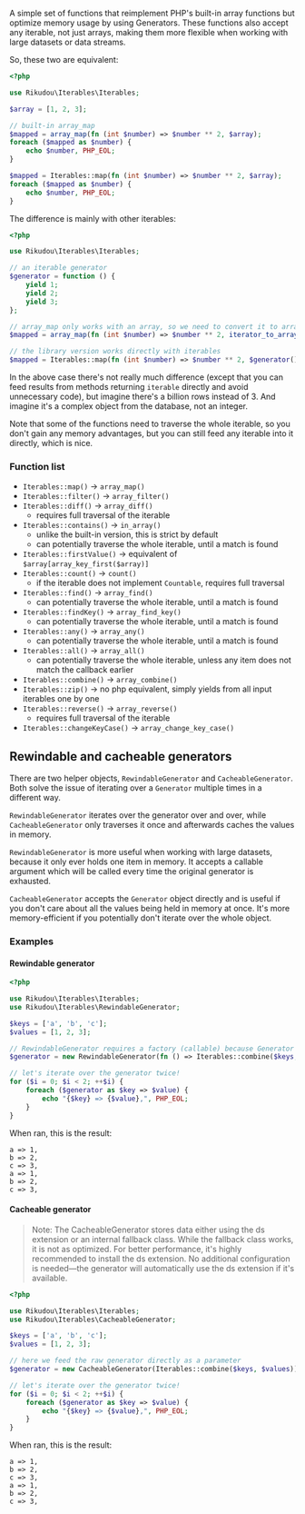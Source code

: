 A simple set of functions that reimplement PHP's built-in array functions but optimize memory usage by using Generators.
These functions also accept any iterable, not just arrays, making them more flexible when working with large datasets 
or data streams.

So, these two are equivalent:

```php
<?php

use Rikudou\Iterables\Iterables;

$array = [1, 2, 3];

// built-in array_map
$mapped = array_map(fn (int $number) => $number ** 2, $array);
foreach ($mapped as $number) {
    echo $number, PHP_EOL;
}

$mapped = Iterables::map(fn (int $number) => $number ** 2, $array);
foreach ($mapped as $number) {
    echo $number, PHP_EOL;
}
```

The difference is mainly with other iterables:

```php
<?php

use Rikudou\Iterables\Iterables;

// an iterable generator
$generator = function () {
    yield 1;
    yield 2;
    yield 3;
};

// array_map only works with an array, so we need to convert it to array first
$mapped = array_map(fn (int $number) => $number ** 2, iterator_to_array($generator()));

// the library version works directly with iterables
$mapped = Iterables::map(fn (int $number) => $number ** 2, $generator());
```

In the above case there's not really much difference 
(except that you can feed results from methods returning `iterable` directly and avoid unnecessary code),
but imagine there's a billion rows instead of 3. And imagine it's a complex object from the database, not an integer.

Note that some of the functions need to traverse the whole iterable, so you don't gain any memory advantages, but
you can still feed any iterable into it directly, which is nice.

### Function list

- `Iterables::map()` -> `array_map()`
- `Iterables::filter()` -> `array_filter()`
- `Iterables::diff()` -> `array_diff()`
  - requires full traversal of the iterable
- `Iterables::contains()` -> `in_array()` 
  - unlike the built-in version, this is strict by default
  - can potentially traverse the whole iterable, until a match is found
- `Iterables::firstValue()` -> equivalent of `$array[array_key_first($array)]`
- `Iterables::count()` -> `count()`
  - if the iterable does not implement `Countable`, requires full traversal
- `Iterables::find()` -> `array_find()`
  - can potentially traverse the whole iterable, until a match is found
- `Iterables::findKey()` -> `array_find_key()`
  - can potentially traverse the whole iterable, until a match is found
- `Iterables::any()` -> `array_any()`
  - can potentially traverse the whole iterable, until a match is found
- `Iterables::all()` -> `array_all()`
  - can potentially traverse the whole iterable, unless any item does not match the callback earlier
- `Iterables::combine()` -> `array_combine()`
- `Iterables::zip()` -> no php equivalent, simply yields from all input iterables one by one
- `Iterables::reverse()` -> `array_reverse()`
  - requires full traversal of the iterable
- `Iterables::changeKeyCase()` -> `array_change_key_case()`

## Rewindable and cacheable generators

There are two helper objects, `RewindableGenerator` and `CacheableGenerator`. Both solve the issue of iterating over
a `Generator` multiple times in a different way.

`RewindableGenerator` iterates over the generator over and over, while `CacheableGenerator` only traverses it once
and afterwards caches the values in memory.

`RewindableGenerator` is more useful when working with large datasets, because it only ever holds one item in memory.
It accepts a callable argument which will be called every time the original generator is exhausted.

`CacheableGenerator` accepts the `Generator` object directly and is useful if you don't care about all the values being
held in memory at once. It's more memory-efficient if you potentially don't iterate over the whole object.

### Examples

#### Rewindable generator

```php
<?php

use Rikudou\Iterables\Iterables;
use Rikudou\Iterables\RewindableGenerator;

$keys = ['a', 'b', 'c'];
$values = [1, 2, 3];

// RewindableGenerator requires a factory (callable) because Generator instances themselves cannot be rewound.
$generator = new RewindableGenerator(fn () => Iterables::combine($keys, $values));

// let's iterate over the generator twice!
for ($i = 0; $i < 2; ++$i) {
    foreach ($generator as $key => $value) {
        echo "{$key} => {$value},", PHP_EOL;
    }
}
```

When ran, this is the result:

```
a => 1,
b => 2,
c => 3,
a => 1,
b => 2,
c => 3,
```

#### Cacheable generator

> Note: The CacheableGenerator stores data either using the ds extension or an internal fallback class. 
> While the fallback class works, it is not as optimized. For better performance, 
> it's highly recommended to install the ds extension. 
> No additional configuration is needed—the generator will automatically use the ds extension if it's available.

```php
<?php

use Rikudou\Iterables\Iterables;
use Rikudou\Iterables\CacheableGenerator;

$keys = ['a', 'b', 'c'];
$values = [1, 2, 3];

// here we feed the raw generator directly as a parameter
$generator = new CacheableGenerator(Iterables::combine($keys, $values));

// let's iterate over the generator twice!
for ($i = 0; $i < 2; ++$i) {
    foreach ($generator as $key => $value) {
        echo "{$key} => {$value},", PHP_EOL;
    }
}
```

When ran, this is the result:

```
a => 1,
b => 2,
c => 3,
a => 1,
b => 2,
c => 3,
```
